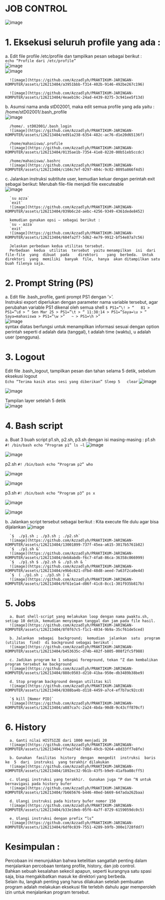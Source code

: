 # JOB CONTROL  

![image](https://github.com/Azzadlyh/PRAKTIKUM-JARINGAN-KOMPUTER/assets/126213404/090c0dd0-e26a-4d76-8c8c-f80891dccc6f)  

# 1. Eksekusi seluruh profile yang ada :   
   a. Edit file profile /etc/profile dan tampilkan pesan sebagai berikut :   
      `echo “Profile dari /etc/profile”`  
      ![image](https://github.com/Azzadlyh/PRAKTIKUM-JARINGAN-KOMPUTER/assets/126213404/bf4a71cf-777b-4031-864e-6e238e504ff5)  
      ![image](https://github.com/Azzadlyh/PRAKTIKUM-JARINGAN-KOMPUTER/assets/126213404/c536d515-d709-47be-981f-fa01324e0d06)  

      ![image](https://github.com/Azzadlyh/PRAKTIKUM-JARINGAN-KOMPUTER/assets/126213404/a3951bbb-f314-402b-9146-492be267c196)  

      ![image](https://github.com/Azzadlyh/PRAKTIKUM-JARINGAN-KOMPUTER/assets/126213404/4eaeb19c-24ad-4439-8275-3c941ee5f13d)  

   b. Asumsi nama anda stD02001, maka edit semua profile yang ada yaitu :  
      /home/stD02001/.bash_profile  
      ![image](https://github.com/Azzadlyh/PRAKTIKUM-JARINGAN-KOMPUTER/assets/126213404/1371ade7-6c35-4941-bade-bfc5f7358297)  

      /home/. stD02001/.bash_login
      ![image](https://github.com/Azzadlyh/PRAKTIKUM-JARINGAN-KOMPUTER/assets/126213404/ed91a238-6354-482c-ac76-d1e20d65136f)  

      /home/mahasiswa/.profile  
      ![image](https://github.com/Azzadlyh/PRAKTIKUM-JARINGAN-KOMPUTER/assets/126213404/0135ae1b-7354-41e8-8220-00b51eb5ccdc)  

      /home/mahasiswa/.bashrc  
      ![image](https://github.com/Azzadlyh/PRAKTIKUM-JARINGAN-KOMPUTER/assets/126213404/c104c7ef-0297-404c-9c02-8095a866f4d5)  

   c. Jalankan instruksi subtitute user, kemudian keluar dengan perintah exit sebagai berikut: 
      Merubah file-file menjadi file executeable  
      ![image](https://github.com/Azzadlyh/PRAKTIKUM-JARINGAN-KOMPUTER/assets/126213404/196f67e4-537f-48b1-8bd9-b3bdd49b3912)  

      `su azza`  
      `exit`  
      ![image](https://github.com/Azzadlyh/PRAKTIKUM-JARINGAN-KOMPUTER/assets/126213404/039b6c2d-aebc-4256-9349-4361dede8452)  

      kemudian gunakan opsi – sebagai berikut :  
      `su - azza`
      `exit`
      ![image](https://github.com/Azzadlyh/PRAKTIKUM-JARINGAN-KOMPUTER/assets/126213404/604fa2f7-5d62-4e79-9912-bf54e87a7c56)  

      Jelaskan perbedaan kedua utilitas tersebut.  
      Perbedaan  kedua  utilitas  tersebut  yaitu menampilkan  isi  dari file-file  yang  dibuat  pada    direktori    yang  berbeda.  Untuk  direktori  yang  memiliki  banyak  file,  hanya  akan ditampilkan satu buah filenya saja.

# 2. Prompt String (PS)  
   a. Edit file  .bash_profile, ganti prompt PS1 dengan ‘>’.  
    Instruksi export diperlukan dengan parameter nama variable tersebut, agar perubahan variable PS1 dikenal oleh semua shell
   `$ PS1=“\! > “  
   81 > PS1=”\d > “
   Sen Mar 25 > PS1=”\t > “
   11:38:14 > PS1=”Saya=\u > “
   Saya=mahasiswa > PS1=”\w >”  
   ~ > PS1=\h >”`  
   ![image](https://github.com/Azzadlyh/PRAKTIKUM-JARINGAN-KOMPUTER/assets/126213404/49b2a4ae-9b37-4607-9baa-16c33224d434)  
   syntax diatas berfungsi untuk menampilkan informasi sesuai dengan option perintah seperti d adalah data (tanggal), t adalah time (waktu), u adalah user (pengguna).

# 3. Logout  
   Edit file .bash_logout, tampilkan pesan dan tahan selama 5 detik, sebelum eksekusi logout  
   `Echo “Terima kasih atas sesi yang diberikan”
   Sleep 5   clear`
   ![image](https://github.com/Azzadlyh/PRAKTIKUM-JARINGAN-KOMPUTER/assets/126213404/0e649cfc-c141-4bb2-bf49-b890bf670918)  

   ![image](https://github.com/Azzadlyh/PRAKTIKUM-JARINGAN-KOMPUTER/assets/126213404/0f9879f0-f690-4fa6-88e2-0261efb97225)
   
   Tampilan layer setelah 5 detik  
   ![image](https://github.com/Azzadlyh/PRAKTIKUM-JARINGAN-KOMPUTER/assets/126213404/9f838c34-7352-4730-99ae-c8eae0dcc6c7)  

# 4. Bash script
   a. Buat 3 buah script p1.sh, p2.sh, p3.sh dengan isi masing-masing :
   p1.sh
   `#! /bin/bash
   echo “Program p1”
   ls –l`
   ![image](https://github.com/Azzadlyh/PRAKTIKUM-JARINGAN-KOMPUTER/assets/126213404/b5afeb95-c434-4d1b-8582-eb433c7705d9)    

   ![image](https://github.com/Azzadlyh/PRAKTIKUM-JARINGAN-KOMPUTER/assets/126213404/91d86cd5-1e03-40b2-9256-2278df98c820)

   p2.sh
   `#! /bin/bash
   echo “Program p2”
   who`

   ![image](https://github.com/Azzadlyh/PRAKTIKUM-JARINGAN-KOMPUTER/assets/126213404/3fba7dfc-e8bb-4e0e-b405-e58e81b6119f)  

   ![image](https://github.com/Azzadlyh/PRAKTIKUM-JARINGAN-KOMPUTER/assets/126213404/68f13600-fccc-4bdf-bb67-7a51212ba744)

   p3.sh
   `#! /bin/bash
   echo “Program p3”
   ps x`

   ![image](https://github.com/Azzadlyh/PRAKTIKUM-JARINGAN-KOMPUTER/assets/126213404/9e5d44c4-3738-418f-901d-a4cb94ddc53d)

   ![image](https://github.com/Azzadlyh/PRAKTIKUM-JARINGAN-KOMPUTER/assets/126213404/cac98ce2-007d-41e6-a220-c390a7de92ae)

   b. Jalankan script tersebut sebagai berikut :
      Kita execute file dulu agar bisa dijalankan
      ![image](https://github.com/Azzadlyh/PRAKTIKUM-JARINGAN-KOMPUTER/assets/126213404/e615d7ba-e546-43f0-93b3-ef20d79baced)

      `$  ./p1.sh ; ./p3.sh ; ./p2.sh`
      ![image](https://github.com/Azzadlyh/PRAKTIKUM-JARINGAN-KOMPUTER/assets/126213404/13001899-737f-45ea-a615-3017b5761b82)
      `$  ./p1.sh &`  
      ![image](https://github.com/Azzadlyh/PRAKTIKUM-JARINGAN-KOMPUTER/assets/126213404/deb8abdb-f6c7-4fa8-86ca-36358c066999)
      `$  ./p1.sh $ ./p2.sh & ./p3.sh & `  
      ![image](https://github.com/Azzadlyh/PRAKTIKUM-JARINGAN-KOMPUTER/assets/126213404/e9b6c621-dfbd-48d8-aeed-7a63f2ca0e4d)  
      `$  ( ./p1.sh ; ./p3.sh ) &`  
      ![image](https://github.com/Azzadlyh/PRAKTIKUM-JARINGAN-KOMPUTER/assets/126213404/6f61e1a4-d86f-41c8-8cc1-301f935b817b)

   # 5. Jobs
      a. Buat shell-script yang melakukan loop dengan nama pwaktu.sh,  setiap 10 detik, kemudian menyimpan tanggal dan jam pada file hasil.
      ![image](https://github.com/Azzadlyh/PRAKTIKUM-JARINGAN-KOMPUTER/assets/126213404/8f0f67c5-f1c1-4034-9b9a-35cf61de5ced)  

      b. Jalankan  sebagai  background;  kemudian  jalankan  satu  program  (utilitas  find)  di background sebagai berikut :
      ![image](https://github.com/Azzadlyh/PRAKTIKUM-JARINGAN-KOMPUTER/assets/126213404/b453635c-d74b-482f-b805-008f2fc5f988)

      c. Jadikan program ke 1 sebagai foreground, tekan ^Z dan kembalikan program tersebut ke background
      ![image](https://github.com/Azzadlyh/PRAKTIKUM-JARINGAN-KOMPUTER/assets/126213404/888c0503-d210-41ba-950e-db3489b38be9)

      d. Stop program background dengan utilitas kil  
      ![image](https://github.com/Azzadlyh/PRAKTIKUM-JARINGAN-KOMPUTER/assets/126213404/8388ba4b-d118-4459-a7c4-ef7b7ac92cc8)
      
      `$ kill [Nomor PID]`  
      ![image](https://github.com/Azzadlyh/PRAKTIKUM-JARINGAN-KOMPUTER/assets/126213404/a887ca7c-2a24-4bda-90d8-9c43cff870cf)

   # 6. History   
      a. Ganti nilai HISTSIZE dari 1000 menjadi 20
      ![image](https://github.com/Azzadlyh/PRAKTIKUM-JARINGAN-KOMPUTER/assets/126213404/ffea3f4d-7d8d-49cb-9264-e8d33ff7e8fe)  

      b. Gunakan  fasilitas  history  dengan  mengedit  instruksi  baris  ke  5  dari  instruksi  yang terakhir dilakukan
      ![image](https://github.com/Azzadlyh/PRAKTIKUM-JARINGAN-KOMPUTER/assets/126213404/1892ec32-9b1b-43f5-b9e9-41afba08cff5)

      c. Ulangi instruksi yang terakhir.  Gunakan juga ^P dan ^N untuk bernavigasi pada history bufer
      ![image](https://github.com/Azzadlyh/PRAKTIKUM-JARINGAN-KOMPUTER/assets/126213404/7b665676-b446-40ed-b669-647ada262baa)

      d. Ulangi instruksi pada history bufer nomor 150
      ![image](https://github.com/Azzadlyh/PRAKTIKUM-JARINGAN-KOMPUTER/assets/126213404/b33e10eb-05f6-4a7f-8729-6159059dc0c5)

      e. Ulangi instruksi dengan prefix “ls”  
      ![image](https://github.com/Azzadlyh/PRAKTIKUM-JARINGAN-KOMPUTER/assets/126213404/6df0c839-7551-4289-b9fb-300e1728fdd7)

# Kesimpulan : 
   Percobaan ini menunjukkan bahwa ketelitian sangatlah penting dalam menjalankan percobaan tentang profile, history, dan job control.   
   Bahkan sebuah kesalahan sekecil apapun, seperti kurangnya satu spasi saja, bisa mengakibatkan masuk ke direktori yang berbeda.   
   Selain itu, langkah penting yang harus dilakukan setelah pembuatan program adalah melakukan eksekusi file terlebih dahulu agar memperoleh izin untuk menjalankan program tersebut.  
   
